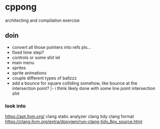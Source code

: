 # cppong

architecting and compilation exercise

## doin

- convert all those pointers into refs pls...
- fixed time step?
- controls or some shit lel
- main menu
- sprites
- sprite animations
- couple different types of ballzzz
- add a bounce for square colliding somehow, like bounce at the intersection point?
  |- i think likely done with some line point intersection shit

### look into

https://apt.llvm.org/
clang static analyzer
clang tidy
clang format
https://clang.llvm.org/extra/doxygen/run-clang-tidy_8py_source.html
